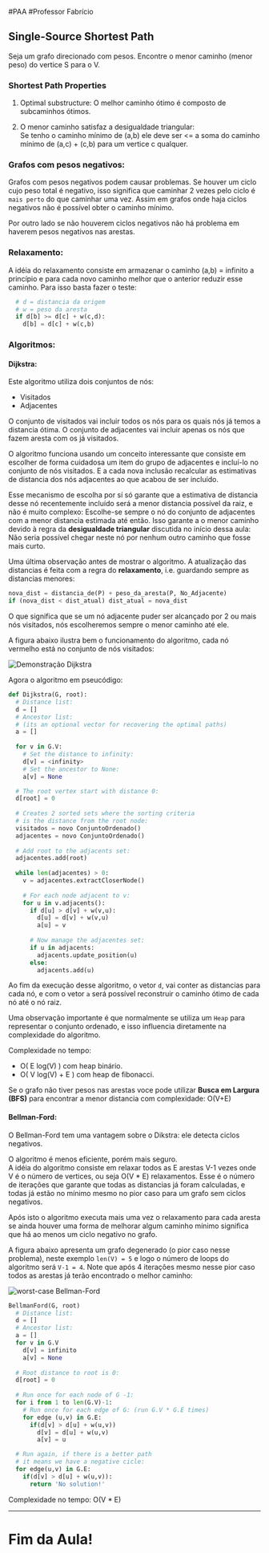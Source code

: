 
#PAA
#Professor Fabrício

## Single-Source Shortest Path

Seja um grafo direcionado com pesos. Encontre o
menor caminho (menor peso) do vertice S para o V.

### Shortest Path Properties

1. Optimal substructure:
   O melhor caminho ótimo é composto de subcaminhos ótimos.

2. O menor caminho satisfaz a desigualdade triangular:  
   Se tenho o caminho mínimo de (a,b) ele deve ser <=
   a soma do caminho mínimo de (a,c) + (c,b) para um vertice c qualquer.

### Grafos com pesos negativos:

Grafos com pesos negativos podem causar problemas. Se houver um ciclo
cujo peso total é negativo, isso significa que caminhar 2 vezes pelo
ciclo é `mais perto` do que caminhar uma vez. Assim em grafos
onde haja ciclos negativos não é possível obter o caminho mínimo.

Por outro lado se não houverem ciclos negativos não há problema
em haverem pesos negativos nas arestas.

### Relaxamento:
 
  A idéia do relaxamento consiste em armazenar o caminho
  (a,b) = infinito a princípio e para cada novo caminho
  melhor que o anterior reduzir esse caminho. Para isso
  basta fazer o teste:
  
```python
  # d = distancia da origem
  # w = peso da aresta
  if d[b] >= d[c] + w(c,d):
    d[b] = d[c] + w(c,b)
```

### Algoritmos:

#### Dijkstra:

Este algoritmo utiliza dois conjuntos de nós:

- Visitados
- Adjacentes

O conjunto de visitados vai incluir todos os nós para os quais nós
já temos a distancia ótima. O conjunto de adjacentes vai incluir
apenas os nós que fazem aresta com os já visitados.

O algoritmo funciona usando um conceito interessante que consiste
em escolher de forma cuidadosa um item do grupo de adjacentes
e incluí-lo no conjunto de nós visitados.
E a cada nova inclusão recalcular as estimativas de distancia dos
nós adjacentes ao que acabou de ser incluído.

Esse mecanismo de escolha por sí só garante que a estimativa
de distancia desse nó recentemente incluído será a menor distancia
possível da raiz, e não é muito complexo:
Escolhe-se sempre o nó do conjunto de adjacentes com a menor
distancia estimada até então. Isso garante a o menor caminho devido
à regra da **desigualdade triangular** discutida no início dessa aula:
Não seria possível chegar neste nó por nenhum outro caminho que fosse mais curto.

Uma última observação antes de mostrar o algoritmo.
A atualização das distancias é feita com a regra do **relaxamento**,
i.e. guardando sempre as distancias menores:

```python
nova_dist = distancia_de(P) + peso_da_aresta(P, No_Adjacente)
if (nova_dist < dist_atual) dist_atual = nova_dist
```

O que significa que se um nó adjacente puder ser alcançado por 2 ou mais nós
visitados, nós escolheremos sempre o menor caminho até ele.

A figura abaixo ilustra bem o funcionamento do algoritmo, cada nó vermelho
está no conjunto de nós visitados:

![Demonstração Dijkstra](images/dijkstra.gif "animação representando a execução")

Agora o algoritmo em pseucódigo:

```python
def Dijkstra(G, root):
  # Distance list:
  d = []
  # Ancestor list:
  # (its an optional vector for recovering the optimal paths)
  a = []
  
  for v in G.V:
    # Set the distance to infinity:
    d[v] = <infinity>
    # Set the ancestor to None:
    a[v] = None

  # The root vertex start with distance 0:
  d[root] = 0
  
  # Creates 2 sorted sets where the sorting criteria
  # is the distance from the root node:
  visitados = novo ConjuntoOrdenado()
  adjacentes = novo ConjuntoOrdenado()
  
  # Add root to the adjacents set:
  adjacentes.add(root)
  
  while len(adjacentes) > 0:
    v = adjacentes.extractCloserNode()
    
    # For each node adjacent to v:
    for u in v.adjacents():
      if d[u] > d[v] + w(v,u):
        d[u] = d[v] + w(v,u)
        a[u] = v
        
      # Now manage the adjacentes set:
      if u in adjacents:
        adjacents.update_position(u)
      else:
        adjacents.add(u)
```

Ao fim da execução desse algoritmo, o vetor `d`, vai conter as distancias
para cada nó, e com o vetor `a` será possível reconstruir o caminho ótimo
de cada nó até o nó raiz.

Uma observação importante é que normalmente se utiliza um `Heap` para representar
o conjunto ordenado, e isso influencia diretamente na complexidade do algoritmo.

Complexidade no tempo:

- O( E log(V) ) com heap binário.
- O( V log(V) + E ) com heap de fibonacci.

Se o grafo não tiver pesos nas arestas voce pode utilizar
**Busca em Largura (BFS)** para encontrar a menor distancia
com complexidade: O(V+E)

#### Bellman-Ford:

O Bellman-Ford tem uma vantagem sobre o Dikstra:
  ele detecta ciclos negativos.

O algoritmo é menos eficiente, porém mais seguro.  
A idéia do algoritmo consiste em relaxar todos as E
arestas V-1 vezes onde V é o número de vertices, ou seja
O(V * E) relaxamentos. Esse é o número de iterações que garante
que todas as distancias já foram calculadas, e todas já estão
no mínimo mesmo no pior caso para um grafo sem ciclos negativos.

Após isto o algoritmo executa mais uma vez o relaxamento para cada aresta
se ainda houver uma forma de melhorar algum caminho mínimo significa
que há ao menos um ciclo negativo no grafo.

A figura abaixo apresenta um grafo degenerado (o pior caso nesse problema), neste
exemplo `len(V) = 5` e  logo o número de loops do algoritmo será `V-1 = 4`.
Note que após 4 iterações mesmo nesse pior caso todos as arestas já terão encontrado
o melhor caminho:

![worst-case Bellman-Ford](images/bellman-ford.png)

```python
BellmanFord(G, root)
  # Distance list:
  d = []
  # Ancestor list:
  a = []
  for v in G.V
    d[v] = infinito
    a[v] = None
  
  # Root distance to root is 0:
  d[root] = 0
  
  # Run once for each node of G -1:
  for i from 1 to len(G.V)-1:
    # Run once for each edge of G: (run G.V * G.E times)
    for edge (u,v) in G.E:
      if(d[v] > d[u] + w(u,v))
        d[v] = d[u] + w(u,v)
        a[v] = u

  # Run again, if there is a better path
  # it means we have a negative cicle:
  for edge(u,v) in G.E:
    if(d[v] > d[u] + w(u,v)):
      return 'No solution!'
```

Complexidade no tempo: O(V * E)

---

# Fim da Aula!
